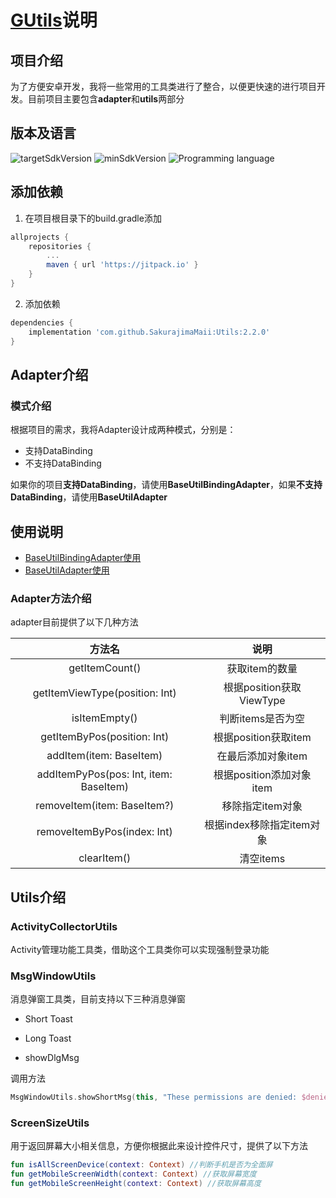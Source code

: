 # [GUtils](https://github.com/SakurajimaMaii/GUtils)说明

## 项目介绍

为了方便安卓开发，我将一些常用的工具类进行了整合，以便更快速的进行项目开发。目前项目主要包含**adapter**和**utils**两部分

## 版本及语言
![targetSdkVersion](https://img.shields.io/badge/targetSdkVersion-30-%230984e3)  ![minSdkVersion](https://img.shields.io/badge/minSdkVersion-23-%23079992)  ![Programming language](https://img.shields.io/badge/Programming%20language-kotlin-%23eb3b5a)

## 添加依赖

1. 在项目根目录下的build.gradle添加
```gradle
allprojects {
	repositories {
		...
		maven { url 'https://jitpack.io' }
	}
}
```

2. 添加依赖
```gradle
dependencies {
	implementation 'com.github.SakurajimaMaii:Utils:2.2.0'
}
```

## Adapter介绍

### 模式介绍

根据项目的需求，我将Adapter设计成两种模式，分别是：
- 支持DataBinding
- 不支持DataBinding

如果你的项目**支持DataBinding**，请使用**BaseUtilBindingAdapter**，如果**不支持DataBinding**，请使用**BaseUtilAdapter**

## 使用说明

- [BaseUtilBindingAdapter使用](https://github.com/SakurajimaMaii/GUtils/blob/master/docs/BaseBindingAdapterDoc.md)
- [BaseUtilAdapter使用](https://github.com/SakurajimaMaii/GUtils/blob/master/docs/BaseAdapterDoc.md)

### Adapter方法介绍

adapter目前提供了以下几种方法

|             方法名             |           说明            |
| :----------------------------: | :-----------------------: |
|         getItemCount()         |      获取item的数量       |
| getItemViewType(position: Int) | 根据position获取ViewType  |
|          isItemEmpty()         |     判断items是否为空     |
|     getItemByPos(position: Int)     |   根据position获取item    |
|      addItem(item: BaseItem)       |    在最后添加对象item     |
| addItemPyPos(pos: Int, item: BaseItem)  | 根据position添加对象item  |
|    removeItem(item: BaseItem?)     |     移除指定item对象      |
|       removeItemByPos(index: Int)       | 根据index移除指定item对象 |
|            clearItem()             |         清空items         |

## Utils介绍

### ActivityCollectorUtils

Activity管理功能工具类，借助这个工具类你可以实现强制登录功能

### MsgWindowUtils

消息弹窗工具类，目前支持以下三种消息弹窗

- Short Toast

- Long Toast

- showDlgMsg

调用方法
```kotlin
MsgWindowUtils.showShortMsg(this, "These permissions are denied: $deniedList")
```

### ScreenSizeUtils

用于返回屏幕大小相关信息，方便你根据此来设计控件尺寸，提供了以下方法

```kotlin
fun isAllScreenDevice(context: Context) //判断手机是否为全面屏
fun getMobileScreenWidth(context: Context) //获取屏幕宽度
fun getMobileScreenHeight(context: Context) //获取屏幕高度
```

